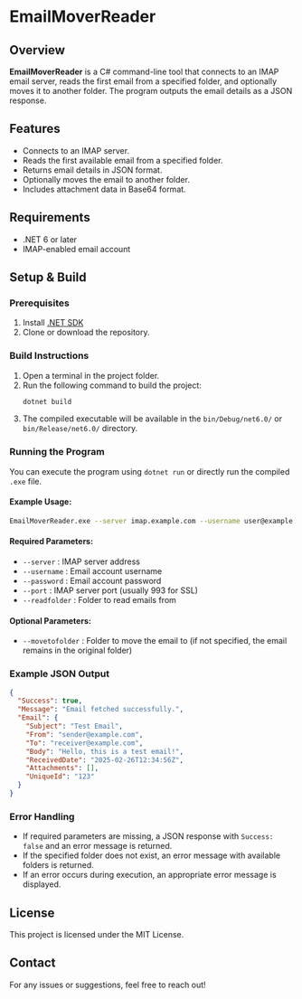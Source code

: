# EmailMoverReader

## Overview
**EmailMoverReader** is a C# command-line tool that connects to an IMAP email server, reads the first email from a specified folder, and optionally moves it to another folder. The program outputs the email details as a JSON response.

## Features
- Connects to an IMAP server.
- Reads the first available email from a specified folder.
- Returns email details in JSON format.
- Optionally moves the email to another folder.
- Includes attachment data in Base64 format.

## Requirements
- .NET 6 or later
- IMAP-enabled email account

## Setup & Build
### Prerequisites
1. Install [.NET SDK](https://dotnet.microsoft.com/en-us/download/dotnet)
2. Clone or download the repository.

### Build Instructions
1. Open a terminal in the project folder.
2. Run the following command to build the project:
   ```sh
   dotnet build
   ```
3. The compiled executable will be available in the `bin/Debug/net6.0/` or `bin/Release/net6.0/` directory.

### Running the Program
You can execute the program using `dotnet run` or directly run the compiled `.exe` file.

#### Example Usage:
```sh
EmailMoverReader.exe --server imap.example.com --username user@example.com --password secret --port 993 --readfolder INBOX --movetofolder ProcessedEmails
```

#### Required Parameters:
- `--server` : IMAP server address
- `--username` : Email account username
- `--password` : Email account password
- `--port` : IMAP server port (usually 993 for SSL)
- `--readfolder` : Folder to read emails from

#### Optional Parameters:
- `--movetofolder` : Folder to move the email to (if not specified, the email remains in the original folder)

### Example JSON Output
```json
{
  "Success": true,
  "Message": "Email fetched successfully.",
  "Email": {
    "Subject": "Test Email",
    "From": "sender@example.com",
    "To": "receiver@example.com",
    "Body": "Hello, this is a test email!",
    "ReceivedDate": "2025-02-26T12:34:56Z",
    "Attachments": [],
    "UniqueId": "123"
  }
}
```

### Error Handling
- If required parameters are missing, a JSON response with `Success: false` and an error message is returned.
- If the specified folder does not exist, an error message with available folders is returned.
- If an error occurs during execution, an appropriate error message is displayed.

## License
This project is licensed under the MIT License.

## Contact
For any issues or suggestions, feel free to reach out!
